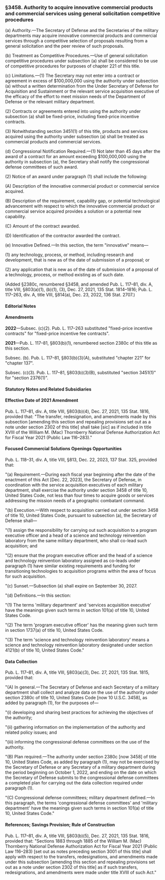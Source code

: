 ### §3458. Authority to acquire innovative commercial products and commercial services using general solicitation competitive procedures ###

(a) Authority.—The Secretary of Defense and the Secretaries of the military departments may acquire innovative commercial products and commercial services through a competitive selection of proposals resulting from a general solicitation and the peer review of such proposals.

(b) Treatment as Competitive Procedures.—Use of general solicitation competitive procedures under subsection (a) shall be considered to be use of competitive procedures for purposes of chapter 221 of this title.

(c) Limitations.—(1) The Secretary may not enter into a contract or agreement in excess of $100,000,000 using the authority under subsection (a) without a written determination from the Under Secretary of Defense for Acquisition and Sustainment or the relevant service acquisition executive of the efficacy of the effort to meet mission needs of the Department of Defense or the relevant military department.

(2) Contracts or agreements entered into using the authority under subsection (a) shall be fixed-price, including fixed-price incentive contracts.

(3) Notwithstanding section 3451(1) of this title, products and services acquired using the authority under subsection (a) shall be treated as commercial products and commercial services.

(d) Congressional Notification Required.—(1) Not later than 45 days after the award of a contract for an amount exceeding $100,000,000 using the authority in subsection (a), the Secretary shall notify the congressional defense committees of such award.

(2) Notice of an award under paragraph (1) shall include the following:

(A) Description of the innovative commercial product or commercial service acquired.

(B) Description of the requirement, capability gap, or potential technological advancement with respect to which the innovative commercial product or commercial service acquired provides a solution or a potential new capability.

(C) Amount of the contract awarded.

(D) Identification of the contractor awarded the contract.

(e) Innovative Defined.—In this section, the term "innovative" means—

(1) any technology, process, or method, including research and development, that is new as of the date of submission of a proposal; or

(2) any application that is new as of the date of submission of a proposal of a technology, process, or method existing as of such date.

(Added §2380c, renumbered §3458, and amended Pub. L. 117–81, div. A, title VIII, §803(a)(1), (b)(1), (3), Dec. 27, 2021, 135 Stat. 1814–1816; Pub. L. 117–263, div. A, title VIII, §814(a), Dec. 23, 2022, 136 Stat. 2707.)

#### **Editorial Notes** ####

#### Amendments ####

**2022**—Subsec. (c)(2). Pub. L. 117–263 substituted "fixed-price incentive contracts" for "fixed-price incentive fee contracts".

**2021**—Pub. L. 117–81, §803(b)(1), renumbered section 2380c of this title as this section.

Subsec. (b). Pub. L. 117–81, §803(b)(3)(A), substituted "chapter 221" for "chapter 137".

Subsec. (c)(3). Pub. L. 117–81, §803(b)(3)(B), substituted "section 3451(1)" for "section 2376(1)".

#### **Statutory Notes and Related Subsidiaries** ####

#### Effective Date of 2021 Amendment ####

Pub. L. 117–81, div. A, title VIII, §803(b)(4), Dec. 27, 2021, 135 Stat. 1816, provided that: "The transfer, redesignation, and amendments made by this subsection [amending this section and repealing provisions set out as a note under section 2302 of this title] shall take [sic] as if included in title XVIII of the William M. (Mac) Thornberry National Defense Authorization Act for Fiscal Year 2021 (Public Law 116–283)."

#### Focused Commercial Solutions Openings Opportunities ####

Pub. L. 118–31, div. A, title VIII, §813, Dec. 22, 2023, 137 Stat. 325, provided that:

"(a) Requirement.—During each fiscal year beginning after the date of the enactment of this Act [Dec. 22, 2023], the Secretary of Defense, in coordination with the service acquisition executives of each military department, shall exercise the authority under section 3458 of title 10, United States Code, not less than four times to acquire goods or services addressing the mission needs of a geographic combatant command.

"(b) Execution.—With respect to acquisition carried out under section 3458 of title 10, United States Code, pursuant to subsection (a), the Secretary of Defense shall—

"(1) assign the responsibility for carrying out such acquisition to a program executive officer and a head of a science and technology reinvention laboratory from the same military department, who shall co-lead such acquisition; and

"(2) ensure that the program executive officer and the head of a science and technology reinvention laboratory assigned as co-leads under paragraph (1) have similar existing requirements and funding for transitioning technologies to acquisition programs within the area of focus for such acquisition.

"(c) Sunset.—Subsection (a) shall expire on September 30, 2027.

"(d) Definitions.—In this section:

"(1) The terms 'military department' and 'services acquisition executive' have the meanings given such terms in section 101(a) of title 10, United States Code.

"(2) The term 'program executive officer' has the meaning given such term in section 1737(a) of title 10, United States Code.

"(3) The term 'science and technology reinvention laboratory' means a science and technology reinvention laboratory designated under section 4121(b) of title 10, United States Code."

#### Data Collection ####

Pub. L. 117–81, div. A, title VIII, §803(a)(3), Dec. 27, 2021, 135 Stat. 1815, provided that:

"(A) In general.—The Secretary of Defense and each Secretary of a military department shall collect and analyze data on the use of the authority under section 2380c of title 10, United States Code [now 10 U.S.C. 3458], as added by paragraph (1), for the purposes of—

"(i) developing and sharing best practices for achieving the objectives of the authority;

"(ii) gathering information on the implementation of the authority and related policy issues; and

"(iii) informing the congressional defense committees on the use of the authority.

"(B) Plan required.—The authority under section 2380c [now 3458] of title 10, United States Code, as added by paragraph (1), may not be exercised by the Secretary of Defense or any Secretary of a military department during the period beginning on October 1, 2022, and ending on the date on which the Secretary of Defense submits to the congressional defense committees a completed plan for carrying out the data collection required under paragraph (1).

"(C) Congressional defense committees; military department defined.—In this paragraph, the terms 'congressional defense committees' and 'military department' have the meanings given such terms in section 101(a) of title 10, United States Code."

#### References; Savings Provision; Rule of Construction ####

Pub. L. 117–81, div. A, title VIII, §803(b)(5), Dec. 27, 2021, 135 Stat. 1816, provided that: "Sections 1883 through 1885 of the William M. (Mac) Thornberry National Defense Authorization Act for Fiscal Year 2021 (Public Law 116–283) [set out as notes preceding section 3001 of this title] shall apply with respect to the transfers, redesignations, and amendments made under this subsection [amending this section and repealing provisions set out as a note under section 2302 of this title] as if such transfers, redesignations, and amendments were made under title XVIII of such Act."